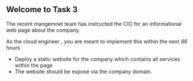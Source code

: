 ## Welcome to Task 3

The recent mangemnet team has instructed the CIO for an informational web page about the company.

As the cloud engineer , you are meant to implement this within the next 48 hours

* Deploy a static website for the company which contains all services within the page
* The website should be expose via the company domain.

